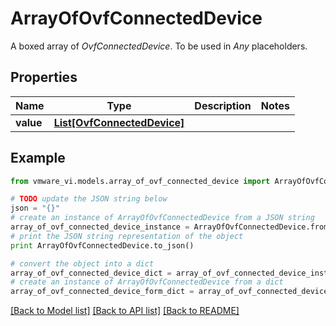 # ArrayOfOvfConnectedDevice

A boxed array of *OvfConnectedDevice*. To be used in *Any* placeholders. 

## Properties
Name | Type | Description | Notes
------------ | ------------- | ------------- | -------------
**value** | [**List[OvfConnectedDevice]**](OvfConnectedDevice.md) |  | 

## Example

```python
from vmware_vi.models.array_of_ovf_connected_device import ArrayOfOvfConnectedDevice

# TODO update the JSON string below
json = "{}"
# create an instance of ArrayOfOvfConnectedDevice from a JSON string
array_of_ovf_connected_device_instance = ArrayOfOvfConnectedDevice.from_json(json)
# print the JSON string representation of the object
print ArrayOfOvfConnectedDevice.to_json()

# convert the object into a dict
array_of_ovf_connected_device_dict = array_of_ovf_connected_device_instance.to_dict()
# create an instance of ArrayOfOvfConnectedDevice from a dict
array_of_ovf_connected_device_form_dict = array_of_ovf_connected_device.from_dict(array_of_ovf_connected_device_dict)
```
[[Back to Model list]](../README.md#documentation-for-models) [[Back to API list]](../README.md#documentation-for-api-endpoints) [[Back to README]](../README.md)


